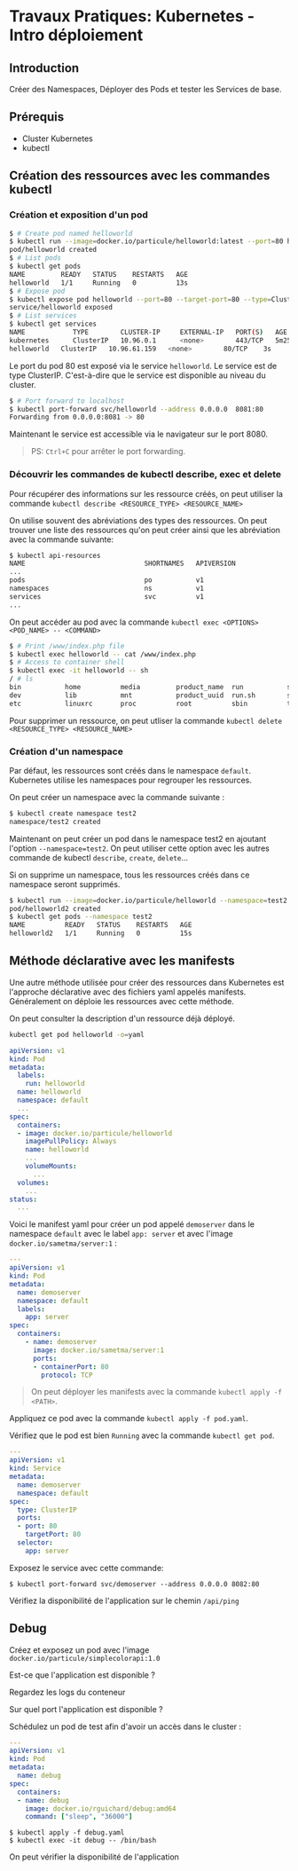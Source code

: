 # Travaux Pratiques: Kubernetes - Intro déploiement

## Introduction

Créer des Namespaces, Déployer des Pods et tester les Services de base.

## Prérequis

- Cluster Kubernetes
- kubectl


## Création des ressources avec les commandes kubectl
### Création et exposition d'un pod
``` bash
$ # Create pod named helloworld
$ kubectl run --image=docker.io/particule/helloworld:latest --port=80 helloworld
pod/helloworld created
$ # List pods
$ kubectl get pods
NAME         READY   STATUS    RESTARTS   AGE
helloworld   1/1     Running   0          13s
$ # Expose pod
$ kubectl expose pod helloworld --port=80 --target-port=80 --type=ClusterIP
service/helloworld exposed
$ # List services
$ kubectl get services
NAME            TYPE        CLUSTER-IP     EXTERNAL-IP   PORT(S)   AGE
kubernetes      ClusterIP   10.96.0.1      <none>        443/TCP   5m25s
helloworld   ClusterIP   10.96.61.159   <none>        80/TCP    3s
```

Le port du pod 80 est exposé via le service `helloworld`.
Le service est de type ClusterIP. C'est-à-dire que le service est disponible
au niveau du cluster.


``` bash
$ # Port forward to localhost
$ kubectl port-forward svc/helloworld --address 0.0.0.0  8081:80
Forwarding from 0.0.0.0:8081 -> 80
```

Maintenant le service est accessible via le navigateur sur le port 8080.

> PS: `Ctrl+C` pour arrêter le port forwarding.

### Découvrir les commandes de kubectl describe, exec et delete

Pour récupérer des informations sur les ressource créés, on peut utiliser
la commande `kubectl describe <RESOURCE_TYPE> <RESOURCE_NAME>`


On utilise souvent des abréviations des types des ressources.
On peut trouver une liste des ressources qu'on peut créer ainsi que les abréviation
avec la commande suivante:

``` bash
$ kubectl api-resources
NAME                              SHORTNAMES   APIVERSION                             NAMESPACED   KIND
...
pods                              po           v1                                     true         Pod
namespaces                        ns           v1                                     false        Namespace
services                          svc          v1                                     true         Service
...
```

On peut accéder au pod avec la commande `kubectl exec <OPTIONS> <POD_NAME> -- <COMMAND>`
```bash
$ # Print /www/index.php file
$ kubectl exec helloworld -- cat /www/index.php
$ # Access to container shell
$ kubectl exec -it helloworld -- sh
/ # ls 
bin           home          media         product_name  run           srv           usr
dev           lib           mnt           product_uuid  run.sh        sys           var
etc           linuxrc       proc          root          sbin          tmp           www
```


Pour supprimer un ressource, on peut utliser la commande `kubectl delete <RESOURCE_TYPE> <RESOURCE_NAME>`

### Création d'un namespace
Par défaut, les ressources sont créés dans le namespace `default`.
Kubernetes utilise les namespaces pour regrouper les ressources.

On peut créer un namespace avec la commande suivante :
```bash
$ kubectl create namespace test2
namespace/test2 created
```

Maintenant on peut créer un pod dans le namespace test2 en ajoutant l'option `--namespace=test2`.
On peut utiliser cette option avec les autres commande de kubectl `describe`, `create`, `delete`...

Si on supprime un namespace, tous les ressources créés dans ce namespace seront supprimés.

```bash
$ kubectl run --image=docker.io/particule/helloworld --namespace=test2 --port=80 helloworld2
pod/helloworld2 created
$ kubectl get pods --namespace test2
NAME          READY   STATUS    RESTARTS   AGE
helloworld2   1/1     Running   0          15s
```

## Méthode déclarative avec les manifests
Une autre méthode utilisée pour créer des ressources dans Kubernetes est l'approche
déclarative avec des fichiers yaml appelés manifests.
Généralement on déploie les ressources avec cette méthode.


On peut consulter la description d'un ressource déjà déployé.
``` bash
kubectl get pod helloworld -o=yaml
```
``` yaml
apiVersion: v1
kind: Pod
metadata:
  labels:
    run: helloworld
  name: helloworld
  namespace: default
  ...
spec:
  containers:
  - image: docker.io/particule/helloworld
    imagePullPolicy: Always
    name: helloworld
    ...
    volumeMounts:
      ...
  volumes:
    ...
status:
  ...
```

Voici le manifest yaml pour créer un pod appelé `demoserver` dans le namespace
`default` avec le label `app: server` et avec l'image
`docker.io/sametma/server:1` :

```yaml
---
apiVersion: v1
kind: Pod
metadata:
  name: demoserver
  namespace: default
  labels:
    app: server
spec:
  containers:
    - name: demoserver
      image: docker.io/sametma/server:1
      ports:
      - containerPort: 80
        protocol: TCP
```

> On peut déployer les manifests avec la commande `kubectl apply -f <PATH>`.

Appliquez ce pod avec la commande `kubectl apply -f pod.yaml`.

Vérifiez que le pod est bien `Running` avec la commande `kubectl get pod`.


```yaml
---
apiVersion: v1
kind: Service
metadata:
  name: demoserver
  namespace: default
spec:
  type: ClusterIP
  ports:
  - port: 80
    targetPort: 80
  selector:
    app: server
```

Exposez le service avec cette commande:

```
$ kubectl port-forward svc/demoserver --address 0.0.0.0 8082:80
```

Vérifiez la disponibilité de l'application sur le chemin `/api/ping`


## Debug

Créez et exposez un pod avec l'image `docker.io/particule/simplecolorapi:1.0`

Est-ce que l'application est disponible ?

Regardez les logs du conteneur

Sur quel port l'application est disponible ?

Schédulez un pod de test afin d'avoir un accès dans le cluster :

```yaml
---
apiVersion: v1
kind: Pod
metadata:
  name: debug
spec:
  containers:
  - name: debug
    image: docker.io/rguichard/debug:amd64
    command: ["sleep", "36000"]
```


```
$ kubectl apply -f debug.yaml
$ kubectl exec -it debug -- /bin/bash
```

On peut vérifier la disponibilité de l'application 


